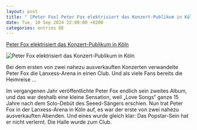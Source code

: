 ```yaml
---
layout: post
title: " [Peter Fox] Peter Fox elektrisiert das Konzert-Publikum in Köln"
date: Tue, 10 Sep 2024 22:00:00 +0200
categories: entries DE
---
```

[Peter Fox elektrisiert das Konzert-Publikum in Köln](https://rp-online.de/kultur/musik/peter-fox-elektrisiert-das-konzert-publikum-in-koeln_aid-118824401)

![Peter Fox elektrisiert das Konzert-Publikum in Köln](https://rp-online.de/imgs/32/2/1/1/6/6/4/0/6/1/tok_28bb032ba8afd5b747b7636d0834c372/w1200_h630_x1500_y1000_DPA_bfunk_dpa_5FB222003DF15CD4-e070f1b3b663b53e.jpg)

Bei dem ersten von zwei nahezu ausverkauften Konzerten verwandelte Peter Fox die Lanxess-Arena in einen Club. Und als viele Fans bereits die Heimreise ...

Im vergangenen Jahr veröffentlichte Peter Fox endlich sein zweites Album, und das war deshalb eine kleine Sensation, weil „Love Songs“ ganze 15 Jahre nach dem Solo-Debüt des Seeed-Sängers erschien. Nun trat Peter Fox in der Lanxess-Arena in Köln auf, es war der erste von zwei nahezu ausverkauften Abenden. Und eines wurde gleich klar: Das Popstar-Sein hat er nicht verlernt. Die Halle wurde zum Club.

